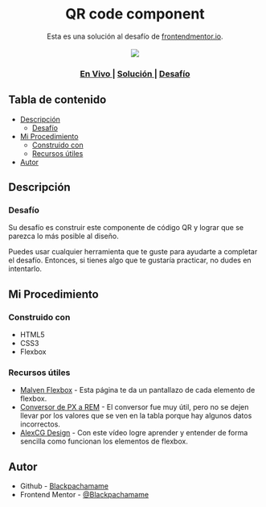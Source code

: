 <h1 align="center">QR code component</h1>

<div align="center">
   Esta es una solución al desafío de <a href="www.frontendmentor.io/">frontendmentor.io</a>.
</div>
<br>
<div align="center">
<img src="design/desktop-preview.jpg"></img>
  <h3>
    <a href="https://blackpachamame.github.io/desafíos-frontendmentor/qr-code-component/">
      En Vivo
    </a>
    <span> | </span>
    <a href="https://www.frontendmentor.io/solutions/qr-code-component-flexbox-B1304Mx79">
      Solución
    </a>
   <span> | </span>
    <a href="https://www.frontendmentor.io/challenges/qr-code-component-iux_sIO_H">
      Desafío
    </a>
  </h3>
</div>

## Tabla de contenido

- [Descripción](#descripción)
  - [Desafío](#desafío)
- [Mi Procedimiento](#mi-procedimiento)
  - [Construido con](#construido-con)
  - [Recursos útiles](#recursos-útiles)
- [Autor](#autor)

## Descripción

### Desafío

Su desafío es construir este componente de código QR y lograr que se parezca lo más posible al diseño.

Puedes usar cualquier herramienta que te guste para ayudarte a completar el desafío. Entonces, si tienes algo que te gustaría practicar, no dudes en intentarlo.

## Mi Procedimiento

### Construido con

- HTML5
- CSS3
- Flexbox

### Recursos útiles

- [Malven Flexbox](https://flexbox.malven.co) - Esta página te da un pantallazo de cada elemento de flexbox.
- [Conversor de PX a REM](https://nekocalc.com/es/px-a-rem-conversor) - El conversor fue muy útil, pero no se dejen llevar por los valores que se ven en la tabla porque hay algunos datos incorrectos.
- [AlexCG Design](https://www.youtube.com/watch?v=YYlHGRkwz7U) - Con este vídeo logre aprender y entender de forma sencilla como funcionan los elementos de flexbox.

## Autor

- Github - [Blackpachamame](https://github.com/Blackpachamame)
- Frontend Mentor - [@Blackpachamame](https://www.frontendmentor.io/profile/Blackpachamame)

